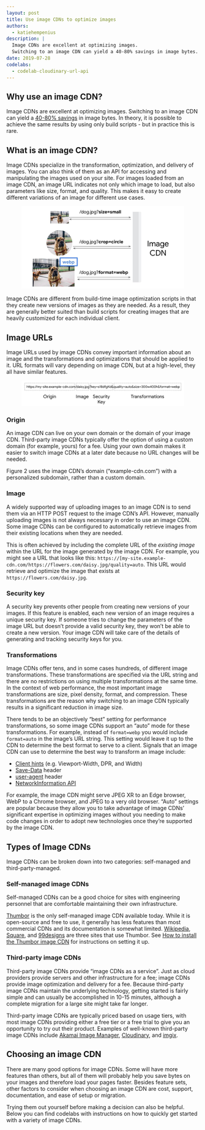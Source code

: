 ```yaml
---
layout: post
title: Use image CDNs to optimize images
authors:
  - katiehempenius
description: |
  Image CDNs are excellent at optimizing images. 
  Switching to an image CDN can yield a 40-80% savings in image bytes.
date: 2019-07-28
codelabs:
  - codelab-cloudinary-url-api
---
```


## Why use an image CDN?

Image CDNs are excellent at optimizing images. Switching to an image CDN can yield a [40-80% savings](https://www.youtube.com/watch?v=YJGCZCaIZkQ&t=1010s) in image bytes. In theory, it is possible to achieve the same results by using only build scripts - but in practice this is rare.


## What is an image CDN?

Image CDNs specialize in the transformation, optimization, and delivery of images. You can also think of them as an API for accessing and manipulating the images used on your site. For images loaded from an image CDN, an image URL indicates not only which image to load, but also parameters like size, format, and quality. This makes it easy to create different variations of an image for different use cases.



<figure class="w-figure  w-figure--center">
  <img src="./image-cdn-requests.jpg" alt="Shows the requests/responses to/from an image CDN">
</figure>


Image CDNs are different from build-time image optimization scripts in that they create new versions of images as they are needed. As a result, they are generally better suited than build scripts for creating images that are heavily customized for each individual client.


## Image URLs

Image URLs used by image CDNs convey important information about an image and the transformations and optimizations that should be applied to it. URL formats will vary depending on image CDN, but at a high-level, they all have similar features.



<figure class="w-figure  w-figure--center">
  <img src="./image-cdn-url.jpg" alt="Example of a image CDN image URL">
</figure>



### Origin

An image CDN can live on your own domain or the domain of your image CDN. Third-party image CDNs typically offer the option of using a custom domain (for example, yours) for a fee. Using your own domain makes it easier to switch image CDNs at a later date because no URL changes will be needed.

Figure 2 uses the image CDN’s domain (“example-cdn.com”) with a personalized subdomain, rather than a custom domain.


### Image

A widely supported way of uploading images to an image CDN is to send them via an HTTP POST request to the image CDN’s API. However, manually uploading images is not always necessary in order to use an image CDN. Some image CDNs can be configured to automatically retrieve images from their existing locations when they are needed.

This is often achieved by including the complete URL of the _existing image_ within the URL for the image generated by the image CDN. For example, you might see a URL that looks like this: `https://[my-site.example-cdn.com/https://flowers.com/daisy.jpg/quality=auto`. This URL would retrieve and optimize the image that exists at `https://flowers.com/daisy.jpg`.


### Security key

A security key prevents other people from creating new versions of your images. If this feature is enabled, each new version of an image requires a unique security key. If someone tries to change the parameters of the image URL but doesn’t provide a valid security key, they won’t be able to create a new version. Your image CDN will take care of the details of generating and tracking security keys for you.


### Transformations

Image CDNs offer tens, and in some cases hundreds, of different image transformations. These transformations are specified via the URL string and there are no restrictions on using multiple transformations at the same time. In the context of web performance, the most important image transformations are size, pixel density, format, and compression. These transformations are the reason why switching to an image CDN typically results in a significant reduction in image size.

There tends to be an objectively “best” setting for performance transformations, so some image CDNs support an “auto” mode for these transformations. For example, instead of `format=webp` you would include `format=auto` in the image’s URL string. This setting would leave it up to the CDN to determine the best format to serve to a client. Signals that an image CDN can use to determine the best way to transform an image include:



*   [Client hints](https://developers.google.com/web/updates/2015/09/automating-resource-selection-with-client-hints) (e.g. Viewport-Width, DPR, and Width)
*   [Save-Data](https://developer.mozilla.org/en-US/docs/Web/HTTP/Headers/Save-Data) header
*   [user-agent](https://developer.mozilla.org/en-US/docs/Web/HTTP/Headers/User-Agent) header
*   [NetworkInformation API](https://developer.mozilla.org/en-US/docs/Web/API/Network_Information_API)

For example, the image CDN might serve JPEG XR to an Edge browser, WebP to a Chrome browser, and JPEG to a very old browser. “Auto” settings are popular because they allow you to take advantage of image CDNs’ significant expertise in optimizing images without you needing to make code changes in order to adopt new technologies once they’re supported by the image CDN.


## Types of Image CDNs

Image CDNs can be broken down into two categories: self-managed and third-party-managed.


### Self-managed image CDNs

Self-managed CDNs can be a good choice for sites with engineering personnel that are comfortable maintaining their own infrastructure.

[Thumbor](https://github.com/thumbor/thumbor) is the only self-managed image CDN available today. While it is open-source and free to use, it generally has less features than most commercial CDNs and its documentation is somewhat limited. [Wikipedia](https://wikitech.wikimedia.org/wiki/Thumbor), [Square](https://medium.com/square-corner-blog/dynamic-images-with-thumbor-a430a1cfcd87), and [99designs](https://99designs.com/tech-blog/blog/2013/07/01/thumbnailing-with-thumbor/) are three sites that use Thumbor. See [How to install the Thumbor image CDN](https://web.dev/install-thumbor) for instructions on setting it up.


### Third-party image CDNs 

Third-party image CDNs provide “image CDNs as a service”. Just as cloud providers provide servers and other infrastructure for a fee; image CDNs provide image optimization and delivery for a fee. Because third-party image CDNs maintain the underlying technology, getting started is fairly simple and can usually be accomplished in 10-15 minutes, although a complete migration for a large site might take far longer.

Third-party image CDNs are typically priced based on usage tiers, with most image CDNs providing either a free tier or a free trial to give you an opportunity to try out their product. Examples of well-known third-party image CDNs include [Akamai Image Manager](https://www.akamai.com/us/en/products/performance/image-manager.jsp), [Cloudinary](https://cloudinary.com/), and [imgix](https://www.imgix.com/).


## Choosing an image CDN

There are many good options for image CDNs. Some will have more features than others, but all of them will probably help you save bytes on your images and therefore load your pages faster. Besides feature sets, other factors to consider when choosing an image CDN are cost, support, documentation, and ease of setup or migration.

Trying them out yourself before making a decision can also be helpful. Below you can find codelabs with instructions on how to quickly get started with a variety of image CDNs.

